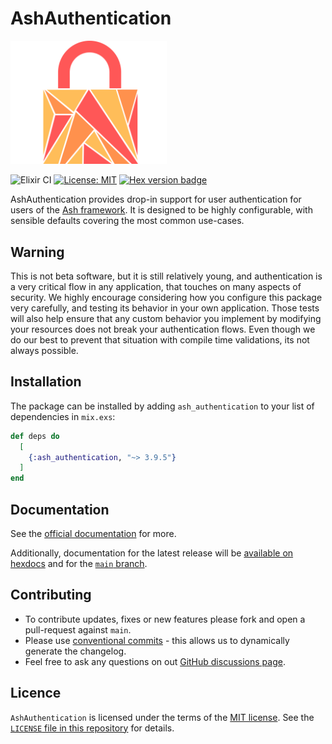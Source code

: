 # AshAuthentication

<img src="https://github.com/ash-project/ash/blob/main/logos/ash-auth-logo.svg?raw=true" alt="Ash Authentication Logo" width="250"/>

![Elixir CI](https://github.com/team-alembic/ash_authentication/workflows/Elixir%20Library/badge.svg)
[![License: MIT](https://img.shields.io/badge/License-MIT-yellow.svg)](https://opensource.org/licenses/MIT)
[![Hex version badge](https://img.shields.io/hexpm/v/ash_authentication.svg)](https://hex.pm/packages/ash_authentication)

AshAuthentication provides drop-in support for user authentication for users of
the [Ash framework](https://ash-hq.org).  It is designed to be highly
configurable, with sensible defaults covering the most common use-cases.

## Warning

This is not beta software, but it is still relatively young, and authentication is a very critical flow in any application, that touches on many aspects of security. We highly encourage considering how you configure this package very carefully, and testing its behavior in your own application. Those tests will also help ensure that any custom behavior you implement by modifying your resources does not break your authentication flows. Even though we do our best to prevent that situation with compile time validations, its not always possible.

## Installation

The package can be installed by adding `ash_authentication` to your list of
dependencies in `mix.exs`:

```elixir
def deps do
  [
    {:ash_authentication, "~> 3.9.5"}
  ]
end
```

## Documentation

See the [official documentation](https://ash-hq.org/docs/guides/ash_authentication/latest/tutorials/getting-started-with-authentication) for more.

Additionally, documentation for the latest release will be [available on
hexdocs](https://hexdocs.pm/ash_authentication) and for the [`main`
branch](https://team-alembic.github.io/ash_authentication).

## Contributing

  * To contribute updates, fixes or new features please fork and open a
    pull-request against `main`.
  * Please use [conventional
    commits](https://www.conventionalcommits.org/en/v1.0.0/) - this allows us to
    dynamically generate the changelog.
  * Feel free to ask any questions on out [GitHub discussions
    page](https://github.com/team-alembic/ash_authentication/discussions).

## Licence

`AshAuthentication` is licensed under the terms of the [MIT
license](https://opensource.org/licenses/MIT).  See the [`LICENSE` file in this
repository](https://github.com/team-alembic/ash_authentication/blob/main/LICENSE)
for details.
